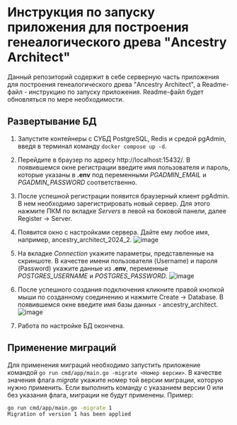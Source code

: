 # Инструкция по запуску приложения для построения генеалогического древа "Ancestry Architect"
Данный репозиторий содержит в себе серверную часть приложения для построения генеалогического древа "Ancestry Architect", а Readme-файл - инструкцию по запуску приложения.
Readme-файл будет обновляться по мере необходимости.

## Развертывание БД
1. Запустите контейнеры с СУБД PostgreSQL, Redis и средой pgAdmin, введя в терминал команду `docker compose up -d`.
2. Перейдите в браузер по адресу http://localhost:15432/. В появившемся окне регистрации введите имя пользователя и пароль, которые указаны в **.env** под переменными *PGADMIN_EMAIL* и *PGADMIN_PASSWORD* соответственно.
3. После успешной регистрации появится браузерный клиент pgAdmin. В нем необходимо зарегистрировать новый сервер. Для этого нажмите ПКМ по вкладке *Servers* в левой на боковой панели, далее Register -> Server.
4. Появится окно с настройками сервера. Дайте ему любое имя, например, ancestry_architect_2024_2. 
![image](https://github.com/user-attachments/assets/31fe8845-eb3f-4293-a3de-f0f510e1b150)

4. На вкладке *Connection* укажите параметры, представленные на скриншоте. В качестве имени  пользователя (Username) и пароля (Password) укажите данные из **.env**, переменные *POSTGRES_USERNAME* и *POSTGRES_PASSWORD*.
![image](https://github.com/user-attachments/assets/e41f3d38-c5ec-40ea-864a-b11621045a52)

5. После успешного создания подключения кликните правой кнопкой мыши по созданному соединению и нажмите Create -> Database. В появившемся окне введите имя базы данных - ancestry_architect.
![image](https://github.com/user-attachments/assets/0ea20724-4165-4796-85a0-d770ed3a5976)
6. Работа по настройке БД окончена.

## Применение миграций
Для применения миграций необходимо запустить приложение командой `go run cmd/app/main.go -migrate <Номер версии>`. В качестве значения флага *migrate* укажите номер той версии миграции, которую нужно применить. Если выполнить команду с указанием версии 0 или без указания флага, миграции не будут применены.
Пример:
``` bash 
go run cmd/app/main.go -migrate 1
Migration of version 1 has been applied
